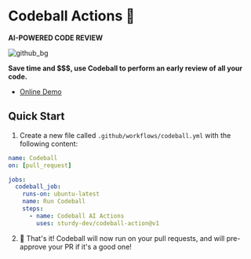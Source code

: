 # Codeball Actions 🔮

**AI-POWERED CODE REVIEW**

![github_bg](https://user-images.githubusercontent.com/47952/170700847-bb0cac65-f269-4758-955a-632c48f47290.png)


**Save time and $$$, use Codeball to perform an early review of all your code.**

* [Online Demo](https://codeball.ai/)

## Quick Start

1. Create a new file called `.github/workflows/codeball.yml` with the following content:

```yaml
name: Codeball
on: [pull_request]

jobs:
  codeball_job:
    runs-on: ubuntu-latest
    name: Run Codeball
    steps:
      - name: Codeball AI Actions
        uses: sturdy-dev/codeball-action@v1
```

2. 🎉 That's it! Codeball will now run on your pull requests, and will pre-approve your PR if it's a good one!
